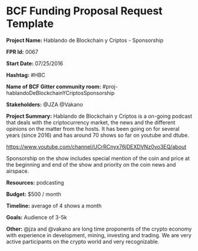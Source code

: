 
# BCF Funding Proposal Request Template

**Project Name:**
Hablando de Blockchain y Criptos - Sponsorship

**FPR Id:**
0067

**Start Date:**
07/25/2016

**Hashtag:**
#HBC

**Name of BCF Gitter community room:**
#proj-hablandoDeBlockchainYCriptosSponsorship

**Stakeholders:**
@JZA
@Vakano

**Project Summary:**
Hablando de Blockchain y Criptos is a on-going podcast that deals with the criptocurrency market, the news and the different opinions on the matter from the hosts. It has been going on for several years (since 2016) and has around 70 shows so far on youtube and dtube.

https://www.youtube.com/channel/UCrRCnyx76jDEXDVNz0vo3EQ/about

Sponsorship on the show includes special mention of the coin and price at the beginning and end of the show and priority on the coin news and airspace. 

**Resources:**
podcasting

**Budget:**
$500 / month

**Timeline:**
average of 4 shows a month

**Goals:**
Audience of 3-5k

**Other:**
@jza and @vakano are long time proponents of the crypto economy with experience in development, mining, investing and trading. We are very active participants on the crypto world and very recognizable. 
